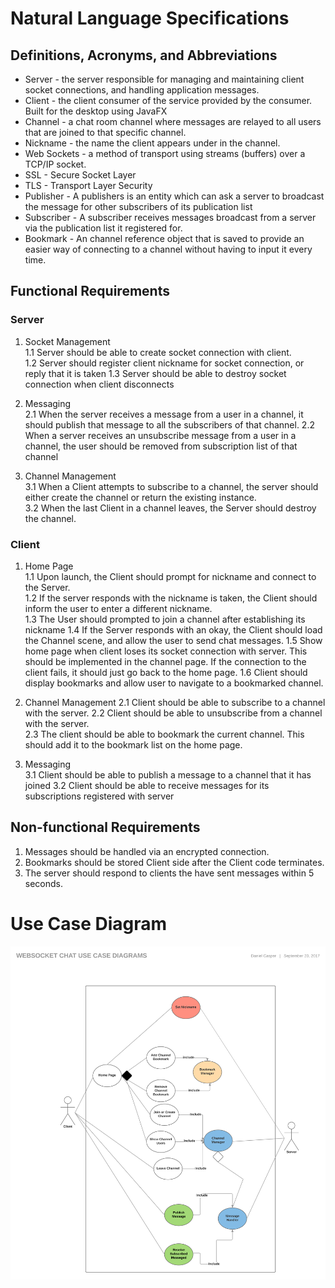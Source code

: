 # Natural Language Specifications

## Definitions, Acronyms, and Abbreviations

* Server - the server responsible for managing and maintaining client socket connections, and handling application messages.
* Client - the client consumer of the service provided by the consumer. Built for the desktop using JavaFX
* Channel - a chat room channel where messages are relayed to all users that are joined to that specific channel.
* Nickname - the name the client appears under in the channel.
* Web Sockets - a method of transport using streams (buffers) over a TCP/IP socket.
* SSL - Secure Socket Layer
* TLS - Transport Layer Security
* Publisher - A publishers is an entity which can ask a server to broadcast the message for other subscribers of its publication list
* Subscriber - A subscriber receives messages broadcast from a server via the publication list it registered for. 
* Bookmark - An channel reference object that is saved to provide an easier way of connecting to a channel without having to input it every time. 

## Functional Requirements

### Server
1. Socket Management  
   1.1 Server should be able to create socket connection with client.  
   1.2 Server should register client nickname for socket connection, or reply that it is taken
   1.3 Server should be able to destroy socket connection when client disconnects

2. Messaging  
   2.1 When the server receives a message from a user in a channel, it should publish that message to all the subscribers of that channel.
   2.2 When a server receives an unsubscribe message from a user in a channel, the user should be removed from subscription list of that channel

3. Channel Management  
   3.1 When a Client attempts to subscribe to a channel, the server should either create the channel or return the existing instance.  
   3.2 When the last Client in a channel leaves, the Server should destroy the channel.  

### Client

1. Home Page  
   1.1 Upon launch, the Client should prompt for nickname and connect to the Server.  
   1.2 If the server responds with the nickname is taken, the Client should inform the user to enter a different nickname.  
   1.3 The User should prompted to join a channel after establishing its nickname
   1.4 If the Server responds with an okay, the Client should load the Channel scene, and allow the user to send chat messages.
   1.5 Show home page when client loses its socket connection with server. This should be implemented in the channel page. If the connection to the client fails, it should just go back to the home page. 
   1.6 Client should display bookmarks and allow user to navigate to a bookmarked channel.

2. Channel Management
   2.1 Client should be able to subscribe to a channel with the server.
   2.2 Client should be able to unsubscribe from a channel with the server.   
   2.3 The client should be able to bookmark the current channel. This should add it to the bookmark list on the home page.

3. Messaging  
    3.1 Client should be able to publish a message to a channel that it has joined
    3.2 Client should be able to receive messages for its subscriptions registered with server

## Non-functional Requirements

   1. Messages should be handled via an encrypted connection.  
   2. Bookmarks should be stored Client side after the Client code terminates.
   3. The server should respond to clients the have sent messages within 5 seconds.

# Use Case Diagram
   ![use case diagrams](/use-cases.png "Use-Case-Diagram")
